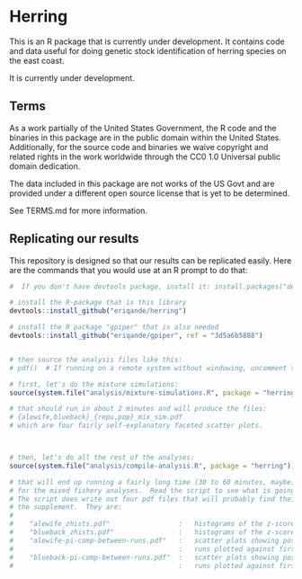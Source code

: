 # Herring

This is an R package that is currently under development.
It contains code and data useful for doing genetic stock identification of 
herring species on the east coast.  

It is currently under development.  


## Terms 

As a work partially of the United States Government, the R code and the binaries in this
package are in the
public domain within the United States. Additionally, for the source code and binaries we waive
copyright and related rights in the work worldwide through the CC0 1.0
Universal public domain dedication.

The data included in this package are not works of the US Govt and are provided under
a different open source license that is yet to be determined.

See TERMS.md for more information.


## Replicating our results
This repository is designed so that our results can be replicated easily.  Here are the commands that you would use at an R prompt to do that:
```r
#  If you don't have devtools package, install it: install.packages("devtools")

# install the R-package that is this library
devtools::install_github("eriqande/herring")

# install the R package "gpiper" that is also needed
devtools::install_github("eriqande/gpiper", ref = "3d5a6b5888")


# then source the analysis files like this:
# pdf()  # If running on a remote system without windowing, uncomment this line so the plots don't fail (Note, it won't make all of them pdf!)

# first, let's do the mixture simulations:
source(system.file("analysis/mixture-simulations.R", package = "herring"))

# that should run in about 2 minutes and will produce the files:
# {alewife,blueback}_{repu,pop}_mix_sim.pdf
# which are four fairly self-explanatory faceted scatter plots.



# then, let's do all the rest of the analyses:
source(system.file("analysis/compile-analysis.R", package = "herring"))

# that will end up running a fairly long time (30 to 60 minutes, maybe)because it does multiple runs of the chains 
# for the mixed fishery analyses.  Read the script to see what is going on in it.
# The script does write out four pdf files that will probably find their way to
# the supplement.  They are:
#
#    "alewife_zhists.pdf"                 :   histograms of the z-scores for fish from mixture vs from baseline for alewife 
#    "blueback_zhists.pdf"                :   histograms of the z-scores for fish from mixture vs from baseline for blueback 
#    "alewife-pi-comp-between-runs.pdf"   :   scatter plots showing posterior mean estimates of mixing proportions for 6 mcmc
#                                         :   runs plotted against first run for alewife
#    "blueback-pi-comp-between-runs.pdf"  :   scatter plots showing posterior mean estimates of mixing proportions for 6 mcmc
#                                         :   runs plotted against first run for blueback

```

